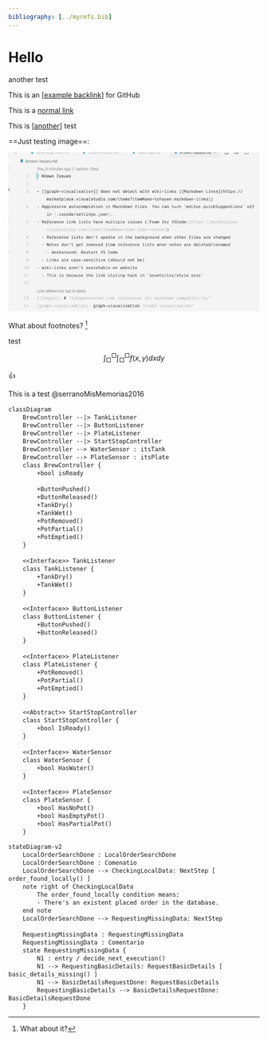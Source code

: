 ```yaml
---
bibliography: [../myrefs.bib]
---
```


# Hello

another test

This is an [[example backlink]] for GitHub

This is a [normal link](example%20backlink.md)

This is [[another]] test

==Just testing image==:

![testing](attachments/2022-11-26-20-21-27.png)

What about footnotes? [^1]

test

$$
\int_{\Box}^{\Box} \int_{\Box}^{\Box} f(x, y) dx dy
$$

👍

This is a test @serranoMisMemorias2016

```mermaid
classDiagram
    BrewController --|> TankListener
    BrewController --|> ButtonListener
    BrewController --|> PlateListener
    BrewController --|> StartStopController
    BrewController --> WaterSensor : itsTank
    BrewController --> PlateSensor : itsPlate
    class BrewController {
        +bool isReady

        +ButtonPushed()
        +ButtonReleased()
        +TankDry()
        +TankWet()
        +PotRemoved()
        +PotPartial()
        +PotEmptied()
    }

    <<Interface>> TankListener
    class TankListener {
        +TankDry()
        +TankWet()
    }

    <<Interface>> ButtonListener
    class ButtonListener {
        +ButtonPushed()
        +ButtonReleased()
    }

    <<Interface>> PlateListener
    class PlateListener {
        +PotRemoved()
        +PotPartial()
        +PotEmptied()
    }

    <<Abstract>> StartStopController
    class StartStopController {
        +bool IsReady()
    }

    <<Interface>> WaterSensor
    class WaterSensor {
        +bool HasWater()
    }

    <<Interface>> PlateSensor
    class PlateSensor {
        +bool HasNoPot()
        +bool HasEmptyPot()
        +bool HasPartialPot()
    }
```

```mermaid
stateDiagram-v2
    LocalOrderSearchDone : LocalOrderSearchDone
    LocalOrderSearchDone : Comenatio
    LocalOrderSearchDone --> CheckingLocalData: NextStep [ order_found_locally() ]
    note right of CheckingLocalData
        The order_found_locally condition means:
        - There's an existent placed order in the database.
    end note
    LocalOrderSearchDone --> RequestingMissingData: NextStep

    RequestingMissingData : RequestingMissingData
    RequestingMissingData : Comentario
    state RequestingMissingData {
        N1 : entry / decide_next_execution()
        N1 --> RequestingBasicDetails: RequestBasicDetails [ basic_details_missing() ]
        N1 --> BasicDetailsRequestDone: RequestBasicDetails
        RequestingBasicDetails --> BasicDetailsRequestDone: BasicDetailsRequestDone
    }
```

[^1]: What about it?

[//begin]: # "Autogenerated link references for markdown compatibility"
[example backlink]: <example backlink> "example backlink"
[another]: another "another"
[//end]: # "Autogenerated link references"
